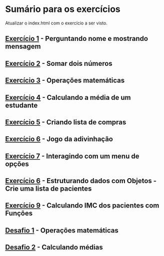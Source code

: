 # Sumário para os exercícios

Atualizar o index.html com o exercício a ser visto.

## [Exercício 1](./exercicio1.js) - Perguntando nome e mostrando mensagem

## [Exercício 2](./exercicio2.js) - Somar dois números

## [Exercício 3](./exercicio3.js) - Operações matemáticas

## [Exercício 4](./exercicio4.js) - Calculando a média de um estudante

## [Exercício 5](./exercicio5.js) - Criando lista de compras

## [Exercício 6](./exercicio6.js) - Jogo da adivinhação

## [Exercício 7](./exercicio7.js) - Interagindo com um menu de opções

## [Exercício 6](./exercicio8.js) - Estruturando dados com Objetos - Crie uma lista de pacientes

## [Exercício 9](./exercicio9.js) - Calculando IMC dos pacientes com Funções

## [Desafio 1](./desafio1.js) - Operações matemáticas

## [Desafio 2](./desafio2.js) - Calculando médias
